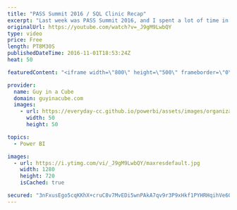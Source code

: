 ```yaml
---
title: "PASS Summit 2016 / SQL Clinic Recap"
excerpt: "Last week was PASS Summit 2016, and I spent a lot of time in the SQL Clinic answer your questions! I wanted to highlight a few of the questions that I was asked in the Clinic and share that out with everyone.  PASS Summit 2016 / #SQLFamily montage https://www.youtube.com/watch?v=0R2wL1oMFrg  Questions:"
originalUrl: https://youtube.com/watch?v=_J9gM9LwbQY
type: video
price: Free
length: PT8M30S
publishedDateTime: 2016-11-01T18:53:24Z
heat: 50

featuredContent: "<iframe width=\"800\" height=\"500\" frameborder=\"0\" src=\"https://www.youtube.com/embed/_J9gM9LwbQY\" allow=\"accelerometer; autoplay; encrypted-media; gyroscope; picture-in-picture\" allowfullscreen></iframe>"

provider:
  name: Guy in a Cube
  domain: guyinacube.com
  images:
    - url: https://everyday-cc.github.io/powerbi/assets/images/organizations/guyinacube.com-50x50.jpg
      width: 50
      height: 50

topics:
  - Power BI

images:
  - url: https://i.ytimg.com/vi/_J9gM9LwbQY/maxresdefault.jpg
    width: 1280
    height: 720
    isCached: true

secured: "3nFxusEgo5cqKKhX+cruC8v7MvEDi5wnPAkA7qv9r3P9xHkf1PYHRHqihVe6Qs+iO8UAiQSqukdAQxj8KuuSB1RydFyztD5jMZIs7N98Pf9JlwxEg/R4VMTi77WQeFbDmOoV675OLWQr9zbMdk229rMv10Jv4gAo9yOckMdqx3Fupmdoyo7Kli9j9ei/bcaJbYJ8kntjRUPRXGXYBwy0Z1+LHceax40zDeHSno6xDO3rzXN62z3JvX+KG04QfLGNM+oKpJ9MN5yeujN++XxbHXr5H1fyyQCHN+pJBCHxM1KzHd8bo0PGHIE+B+37Wfj/FGS0LAn6ImePt3xn7gSQoQd037feSb0P7mMqtBVkIAPeiuERlMu7iumUjfUwW2ujgLvavzgL/6y1EqERk3YAsm0IHBcgnmnwFCfHDYXBYsw=;VM8ZNOR7Dcxy4Jy89cnb1Q=="
---
```


